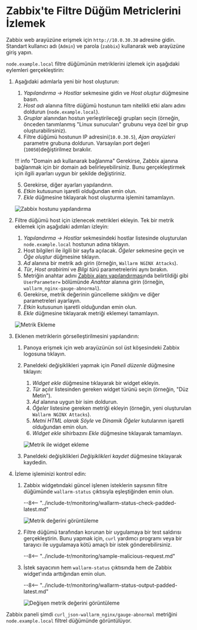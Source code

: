 [img-zabbix-hosts]:           ../../images/monitoring/zabbix-hosts.png
[img-zabbix-items]:           ../../images/monitoring/zabbix-items.png
[img-zabbix-widget]:          ../../images/monitoring/zabbix-widget.png
[img-global-view-0]:          ../../images/monitoring/global-view-0-value.png
[img-global-view-16]:         ../../images/monitoring/global-view-16-value.png
[doc-zabbix-parameters]:      collectd-zabbix.md#4-add-custom-parameters-to-the-zabbix-agent-configuration-file-on-the-filter-node-host-to-get-the-metrics-you-need


# Zabbix'te Filtre Düğüm Metriclerini İzlemek

Zabbix web arayüzüne erişmek için `http://10.0.30.30` adresine gidin. Standart kullanıcı adı (`Admin`) ve parola (`zabbix`) kullanarak web arayüzüne giriş yapın.

`node.example.local` filtre düğümünün metriklerini izlemek için aşağıdaki eylemleri gerçekleştirin:

1.  Aşağıdaki adımlarla yeni bir host oluşturun:
    1.  *Yapılandırma → Hostlar* sekmesine gidin ve *Host oluştur* düğmesine basın.
    2.  *Host adı* alanına filtre düğümü hostunun tam nitelikli etki alanı adını doldurun (`node.example.local`).
    3. *Gruplar* alanından hostun yerleştirileceği grupları seçin (örneğin, önceden tanımlanmış "Linux sunucuları" grubunu veya özel bir grup oluşturabilirsiniz).
    4.  Filtre düğümü hostunun IP adresini(`10.0.30.5`), *Ajan arayüzleri* parametre grubuna doldurun. Varsayılan port değeri (`10050`)değiştirilmez bırakılır.
    
       
       !!! info "Domain adı kullanarak bağlanma"
           Gerekirse, Zabbix ajanına bağlanmak için bir domain adı belirleyebilirsiniz. Bunu gerçekleştirmek için ilgili ayarları uygun bir şekilde değiştiriniz.
       
           
    5.  Gerekirse, diğer ayarları yapılandırın.
    6.  *Etkin* kutusunun işaretli olduğundan emin olun.
    7.  *Ekle* düğmesine tıklayarak host oluşturma işlemini tamamlayın.
    
    ![Zabbix hostunu yapılandırma][img-zabbix-hosts]

2.  Filtre düğümü host için izlenecek metrikleri ekleyin. Tek bir metrik eklemek için aşağıdaki adımları izleyin:
    1.  *Yapılandırma → Hostlar* sekmesindeki hostlar listesinde oluşturulan `node.example.local` hostunun adına tıklayın.
    2.  Host bilgileri ile ilgili bir sayfa açılacak. *Öğeler* sekmesine geçin ve *Öğe oluştur* düğmesine tıklayın.
    3.  *Ad* alanına bir metrik adı girin (örneğin, `Wallarm NGINX Attacks`).
    4.  *Tür*, *Host arabirimi* ve *Bilgi türü* parametrelerini aynı bırakın.
    5.  Metriğin anahtar adını [Zabbix ajanı yapılandırması][doc-zabbix-parameters]nda belirtildiği gibi `UserParameter=` bölümünde *Anahtar* alanına girin (örneğin, `wallarm_nginx-gauge-abnormal`).
    6.  Gerekirse, metrik değerinin güncelleme sıklığını ve diğer parametreleri ayarlayın.
    7.  *Etkin* kutusunun işaretli olduğundan emin olun.
    8.  *Ekle* düğmesine tıklayarak metriği eklemeyi tamamlayın.
    
    ![Metrik Ekleme][img-zabbix-items]

3.  Eklenen metriklerin görselleştirilmesini yapılandırın:
    1.  Panoya erişmek için web arayüzünün sol üst köşesindeki Zabbix logosuna tıklayın.
    2.  Paneldeki değişiklikleri yapmak için *Paneli düzenle* düğmesine tıklayın:
        1.  *Widget ekle* düğmesine tıklayarak bir widget ekleyin.
        2.  *Tür* açılır listesinden gereken widget türünü seçin (örneğin, "Düz Metin").
        3.  *Ad* alanına uygun bir isim doldurun.
        4.  *Öğeler* listesine gereken metriği ekleyin (örneğin, yeni oluşturulan `Wallarm NGINX Attacks`).
        5. *Metni HTML olarak Söyle* ve *Dinamik Öğeler* kutularının işaretli olduğundan emin olun.
        6. *Widget ekle* sihirbazını *Ekle* düğmesine tıklayarak tamamlayın.

        ![Metrik ile widget ekleme][img-zabbix-widget]
      
    3.  Paneldeki değişiklikleri *Değişiklikleri kaydet* düğmesine tıklayarak kaydedin.

4.  İzleme işleminizi kontrol edin: 
    1.  Zabbix widgetındaki güncel işlenen isteklerin sayısının filtre düğümünde `wallarm-status` çıktısıyla eşleştiğinden emin olun.

        --8<-- "../include-tr/monitoring/wallarm-status-check-padded-latest.md"

        ![Metrik değerini görüntüleme][img-global-view-0]

    2.  Filtre düğümü tarafından korunan bir uygulamaya bir test saldırısı gerçekleştirin. Bunu yapmak için, `curl` yardımcı programı veya bir tarayıcı ile uygulamaya kötü amaçlı bir istek gönderebilirsiniz.

        --8<-- "../include-tr/monitoring/sample-malicious-request.md"
        
    3.  İstek sayacının hem `wallarm-status` çıktısında hem de Zabbix widget'ında arttığından emin olun.

        --8<-- "../include-tr/monitoring/wallarm-status-output-padded-latest.md"

        ![Değişen metrik değerini görüntüleme][img-global-view-16]

Zabbix paneli şimdi `curl_json-wallarm_nginx/gauge-abnormal` metriğini `node.example.local` filtrel düğümünde görüntülüyor.